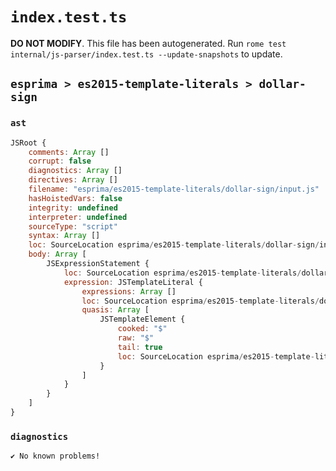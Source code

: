# `index.test.ts`

**DO NOT MODIFY**. This file has been autogenerated. Run `rome test internal/js-parser/index.test.ts --update-snapshots` to update.

## `esprima > es2015-template-literals > dollar-sign`

### `ast`

```javascript
JSRoot {
	comments: Array []
	corrupt: false
	diagnostics: Array []
	directives: Array []
	filename: "esprima/es2015-template-literals/dollar-sign/input.js"
	hasHoistedVars: false
	integrity: undefined
	interpreter: undefined
	sourceType: "script"
	syntax: Array []
	loc: SourceLocation esprima/es2015-template-literals/dollar-sign/input.js 1:0-2:0
	body: Array [
		JSExpressionStatement {
			loc: SourceLocation esprima/es2015-template-literals/dollar-sign/input.js 1:0-1:3
			expression: JSTemplateLiteral {
				expressions: Array []
				loc: SourceLocation esprima/es2015-template-literals/dollar-sign/input.js 1:0-1:3
				quasis: Array [
					JSTemplateElement {
						cooked: "$"
						raw: "$"
						tail: true
						loc: SourceLocation esprima/es2015-template-literals/dollar-sign/input.js 1:1-1:2
					}
				]
			}
		}
	]
}
```

### `diagnostics`

```
✔ No known problems!

```
